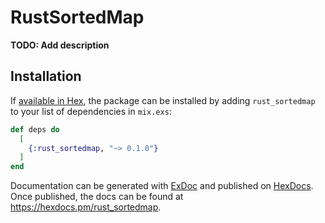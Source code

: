 # RustSortedMap

**TODO: Add description**

## Installation

If [available in Hex](https://hex.pm/docs/publish), the package can be installed
by adding `rust_sortedmap` to your list of dependencies in `mix.exs`:

```elixir
def deps do
  [
    {:rust_sortedmap, "~> 0.1.0"}
  ]
end
```

Documentation can be generated with [ExDoc](https://github.com/elixir-lang/ex_doc)
and published on [HexDocs](https://hexdocs.pm). Once published, the docs can
be found at <https://hexdocs.pm/rust_sortedmap>.

